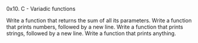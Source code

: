 0x10. C - Variadic functions


Write a function that returns the sum of all its parameters.
Write a function that prints numbers, followed by a new line.
Write a function that prints strings, followed by a new line.
Write a function that prints anything.

